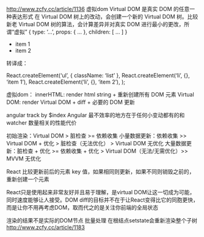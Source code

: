 http://www.zcfy.cc/article/1136
虚拟dom
Virtual DOM 是真实 DOM 的任意一种表达形式
在 Virtual DOM 树上的改动，会创建一个新的 Virtual DOM 树。比较新老 Virtual DOM 树的算法，会计算差异并对真实 DOM 进行最小的更改，所谓“虚拟”
{ type: ‘…’, props: { … }, children: [ … ] }

<ul className=”list”>
  <li>item 1</li>
  <li>item 2</li>
</ul>
转译成：

React.createElement(‘ul’, { className: ‘list’ },
  React.createElement(‘li’, {}, ‘item 1’),
  React.createElement(‘li’, {}, ‘item 2’),
);

虚拟dom：
innerHTML: render html string + 重新创建所有 DOM 元素
Virtual DOM: render Virtual DOM + diff + 必要的 DOM 更新

angular track by $index
Angular 最不效率的地方在于任何小变动都有的和 watcher 数量相关的性能代价


初始渲染：Virtual DOM > 脏检查 >= 依赖收集
小量数据更新：依赖收集 >> Virtual DOM + 优化 > 脏检查（无法优化） > Virtual DOM 无优化
大量数据更新：脏检查 + 优化 >= 依赖收集 + 优化 > Virtual DOM（无法/无需优化）>> MVVM 无优化

React 比较更新前后的元素 key 值，如果相同则更新，如果不同则销毁之前的，重新创建一个元素

React只是使用起来非常友好并且易于理解，是virtual DOM让这一切成为可能，同时速度能够让人接受。DOM diff的目标并不在于让React变得比它的同胞更快，而是让你不用再考虑DOM，取而代之的是关注你前端的全局状态


渲染的结果不是实际的DOM节点
批量处理  在根结点setstate会重新渲染整个子树
http://www.zcfy.cc/article/1183
